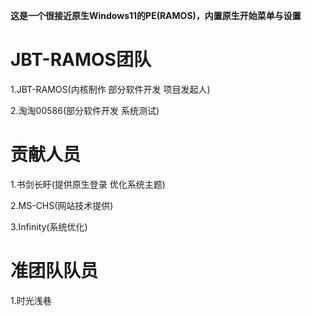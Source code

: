 **这是一个很接近原生Windows11的PE(RAMOS)，内置原生开始菜单与设置**

# JBT-RAMOS团队

1.JBT-RAMOS(内核制作 部分软件开发 项目发起人)

2.淘淘00586(部分软件开发 系统测试)

# 贡献人员

1.书剑长盱(提供原生登录 优化系统主题)

2.MS-CHS(网站技术提供)

3.Infinity(系统优化)

# 准团队队员

1.时光浅巷

